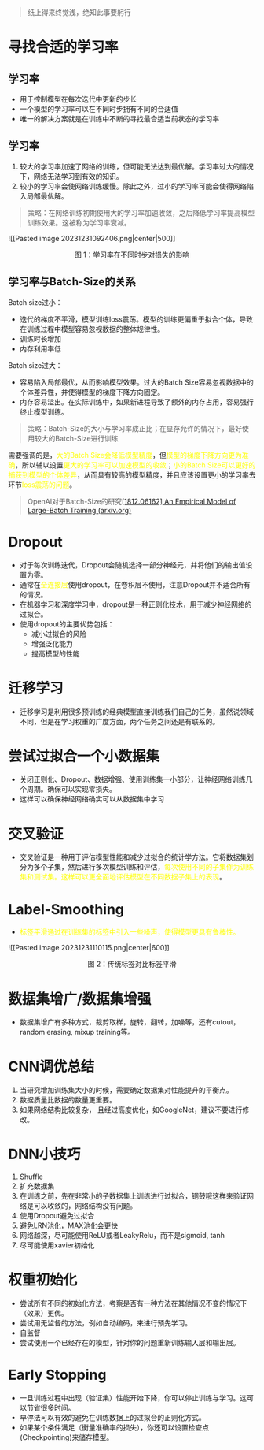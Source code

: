 > 纸上得来终觉浅，绝知此事要躬行

# 寻找合适的学习率
## 学习率
- 用于控制模型在每次迭代中更新的步长
- 一个模型的学习率可以在不同时步拥有不同的合适值
- 唯一的解决方案就是在训练中不断的寻找最合适当前状态的学习率

## 学习率
1. 较大的学习率加速了网络的训练，但可能无法达到最优解。学习率过大的情况下，网络无法学习到有效的知识。
2. 较小的学习率会使网络训练缓慢。除此之外，过小的学习率可能会使得网络陷入局部最优解。

> 策略：在网络训练初期使用大的学习率加速收敛，之后降低学习率提高模型训练效果。这被称为学习率衰减。

![[Pasted image 20231231092406.png|center|500]]<center>图 1：学习率在不同时步对损失的影响</center>

## 学习率与Batch-Size的关系
Batch size过小：
- 迭代的梯度不平滑，模型训练loss震荡。模型的训练更偏重于拟合个体，导致在训练过程中模型容易忽视数据的整体规律性。
- 训练时长增加
- 内存利用率低

Batch size过大：
- 容易陷入局部最优，从而影响模型效果。过大的Batch Size容易忽视数据中的个体差异性，并使得模型的梯度下降方向固定。
- 内存容易溢出。在实际训练中，如果新进程导致了额外的内存占用，容易强行终止模型训练。

> 策略：Batch-Size的大小与学习率成正比；在显存允许的情况下，最好使用较大的Batch-Size进行训练

需要强调的是，<font color="#ffff00">大的Batch Size会降低模型精度</font>，但<font color="#ffff00">模型的梯度下降方向更为准确</font>，所以辅以设置<font color="#ffff00">更大的学习率可以加速模型的收敛</font>；<font color="#ffff00">小的Batch Size可以更好的捕获到模型的个体差异</font>，从而具有较高的模型精度，并且应该设置更小的学习率去环节<font color="#ffff00">loss震荡的问题</font>。

> OpenAI对于Batch-Size的研究[[1812.06162] An Empirical Model of Large-Batch Training (arxiv.org)](https://arxiv.org/abs/1812.06162)

# Dropout
- 对于每次训练迭代，Dropout会随机选择一部分神经元，并将他们的输出值设置为零。
- 通常在<font color="#ffff00">全连接层</font>使用dropout，在卷积层不使用，注意Dropout并不适合所有的情况。
- 在机器学习和深度学习中，dropout是一种正则化技术，用于减少神经网络的过拟合。
- 使用dropout的主要优势包括：
	- 减小过拟合的风险
	- 增强泛化能力
	- 提高模型的性能

# 迁移学习
- 迁移学习是利用很多预训练的经典模型直接训练我们自己的任务，虽然说领域不同，但是在学习权重的广度方面，两个任务之间还是有联系的。

# 尝试过拟合一个小数据集
- 关闭正则化、Dropout、数据增强、使用训练集一小部分，让神经网络训练几个周期。确保可以实现零损失。
- 这样可以确保神经网络确实可以从数据集中学习

# 交叉验证
- 交叉验证是一种用于评估模型性能和减少过拟合的统计学方法。它将数据集划分为多个子集，然后进行多次模型训练和评估，<font color="#ffff00">每次使用不同的子集作为训练集和测试集。这样可以更全面地评估模型在不同数据子集上的表现</font>。

# Label-Smoothing
- <font color="#ffff00">标签平滑通过在训练集的标签中引入一些噪声，使得模型更具有鲁棒性。</font>

![[Pasted image 20231231110115.png|center|600]]<center>图 2：传统标签对比标签平滑</center>


# 数据集增广/数据集增强
- 数据集增广有多种方式，裁剪取样，旋转，翻转，加噪等，还有cutout， random erasing, mixup training等。

# CNN调优总结
1. 当研究增加训练集大小的时候，需要确定数据集对性能提升的平衡点。
2. 数据质量比数据的数量更重要。
3. 如果网络结构比较复杂， 且经过高度优化，如GoogleNet，建议不要进行修改。

# DNN小技巧
1. Shuffle
2. 扩充数据集
3. 在训练之前，先在非常小的子数据集上训练进行过拟合，铜鼓哦这样来验证网络是可以收敛的，网络结构没有问题。
4. 使用Dropout避免过拟合
5. 避免LRN池化，MAX池化会更快
6. 网络越深，尽可能使用ReLU或者LeakyRelu，而不是sigmoid, tanh
7. 尽可能使用xavier初始化

# 权重初始化
- 尝试所有不同的初始化方法，考察是否有一种方法在其他情况不变的情况下（效果）更优。
- 尝试用无监督的方法，例如自动编码，来进行预先学习。
- 自监督
- 尝试使用一个已经存在的模型，针对你的问题重新训练输入层和输出层。

# Early Stopping
- 一旦训练过程中出现（验证集）性能开始下降，你可以停止训练与学习。这可以节省很多时间。
- 早停法可以有效的避免在训练数据上的过拟合的正则化方式。
- 如果某个条件满足（衡量准确率的损失），你还可以设置检查点(Checkpointing)来储存模型。

